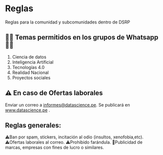# Reglas

Reglas para la comunidad y subcomunidades dentro de DSRP


## 👩‍💻 Temas permitidos en los grupos de Whatsapp  👩‍💻

1. Ciencia de datos
2. Inteligencia Artificial
3. Tecnologías 4.0
4. Realidad Nacional
5. Proyectos sociales

## ⚠ En caso de Ofertas laborales

Enviar un correo a informes@datascience.pe. Se publicará en www.datascience.pe .

## Reglas generales:

⚠️Ban por spam, stickers, incitación al odio (insultos, xenofobia,etc).
⚠️Ofertas laborales al correo.
⚠️Prohibido farándula.
🚫Publicidad de marcas, empresas con fines de lucro o similares.
